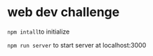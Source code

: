 # web dev challenge


```npm intall```to initialize

```npm run server``` to start server at localhost:3000

